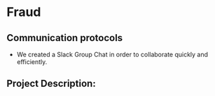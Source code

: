 # Fraud

## Communication protocols

- We created a Slack Group Chat in order to collaborate quickly and efficiently.

## Project Description:



